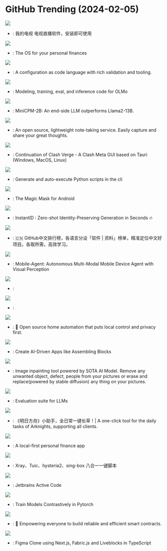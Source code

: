 # GitHub Trending (2024-02-05)

![](https://img.shields.io/badge/C-New%202-green?style=flat-square&logo=appveyor)
- [](https://github.comundefined): 我的电视 电视直播软件，安装即可使用

![](https://img.shields.io/badge/Ruby-New%201-green?style=flat-square&logo=appveyor)
- [](https://github.comundefined): The OS for your personal finances

![](https://img.shields.io/badge/Java-New%20637-green?style=flat-square&logo=appveyor)
- [](https://github.comundefined): A configuration as code language with rich validation and tooling.

![](https://img.shields.io/badge/Python-New%20995-green?style=flat-square&logo=appveyor)
- [](https://github.comundefined): Modeling, training, eval, and inference code for OLMo

![](https://img.shields.io/badge/Python-New%20278-green?style=flat-square&logo=appveyor)
- [](https://github.comundefined): MiniCPM-2B: An end-side LLM outperforms Llama2-13B.

![](https://img.shields.io/badge/Go-New%20205-green?style=flat-square&logo=appveyor)
- [](https://github.comundefined): An open source, lightweight note-taking service. Easily capture and share your great thoughts.

![](https://img.shields.io/badge/TypeScript-New%20136-green?style=flat-square&logo=appveyor)
- [](https://github.comundefined): Continuation of Clash Verge - A Clash Meta GUI based on Tauri (Windows, MacOS, Linux)

![](https://img.shields.io/badge/Python-New%20276-green?style=flat-square&logo=appveyor)
- [](https://github.comundefined): Generate and auto-execute Python scripts in the cli

![](https://img.shields.io/badge/C%2B%2B-New%2067-green?style=flat-square&logo=appveyor)
- [](https://github.comundefined): The Magic Mask for Android

![](https://img.shields.io/badge/Python-New%20230-green?style=flat-square&logo=appveyor)
- [](https://github.comundefined): InstantID : Zero-shot Identity-Preserving Generation in Seconds 🔥

![](https://img.shields.io/badge/Java-New%20157-green?style=flat-square&logo=appveyor)
- [](https://github.comundefined): 🇨🇳 GitHub中文排行榜，各语言分设「软件 | 资料」榜单，精准定位中文好项目。各取所需，高效学习。

![](https://img.shields.io/badge/Python-New%20105-green?style=flat-square&logo=appveyor)
- [](https://github.comundefined): Mobile-Agent: Autonomous Multi-Modal Mobile Device Agent with Visual Perception

![](https://img.shields.io/badge/TypeScript-New%2022-green?style=flat-square&logo=appveyor)
- [](https://github.comundefined): 

![](https://img.shields.io/badge/TypeScript-New%2075-green?style=flat-square&logo=appveyor)
- [](https://github.comundefined): 

![](https://img.shields.io/badge/Python-New%20161-green?style=flat-square&logo=appveyor)
- [](https://github.comundefined): 🏡 Open source home automation that puts local control and privacy first.

![](https://img.shields.io/badge/TypeScript-New%2036-green?style=flat-square&logo=appveyor)
- [](https://github.comundefined): Create AI-Driven Apps like Assembling Blocks

![](https://img.shields.io/badge/Python-New%2078-green?style=flat-square&logo=appveyor)
- [](https://github.comundefined): Image inpainting tool powered by SOTA AI Model. Remove any unwanted object, defect, people from your pictures or erase and replace(powered by stable diffusion) any thing on your pictures.

![](https://img.shields.io/badge/Python-New%2019-green?style=flat-square&logo=appveyor)
- [](https://github.comundefined): Evaluation suite for LLMs

![](https://img.shields.io/badge/C%2B%2B-New%2031-green?style=flat-square&logo=appveyor)
- [](https://github.comundefined): 《明日方舟》小助手，全日常一键长草！| A one-click tool for the daily tasks of Arknights, supporting all clients.

![](https://img.shields.io/badge/TypeScript-New%20173-green?style=flat-square&logo=appveyor)
- [](https://github.comundefined): A local-first personal finance app

![](https://img.shields.io/badge/Shell-New%20122-green?style=flat-square&logo=appveyor)
- [](https://github.comundefined): Xray、Tuic、hysteria2、sing-box 八合一一键脚本

![](https://img.shields.io/badge/VBScript-New%2084-green?style=flat-square&logo=appveyor)
- [](https://github.comundefined): Jetbrains Active Code

![](https://img.shields.io/badge/Python-New%2027-green?style=flat-square&logo=appveyor)
- [](https://github.comundefined): Train Models Contrastively in Pytorch

![](https://img.shields.io/badge/Rust-New%20572-green?style=flat-square&logo=appveyor)
- [](https://github.comundefined): 🌴 Empowering everyone to build reliable and efficient smart contracts.

![](https://img.shields.io/badge/TypeScript-New%20146-green?style=flat-square&logo=appveyor)
- [](https://github.comundefined): Figma Clone using Next.js, Fabric.js and Liveblocks in TypeScript

